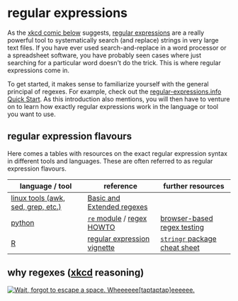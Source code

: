 # regular expressions

As the [xkcd comic below](#why-regexes-xkcd-reasoning) suggests, [regular expressions](https://en.wikipedia.org/wiki/Regular_expression) are a really powerful tool to systematically search (and replace) strings in very large text files.
If you have ever used search-and-replace in a word processor or a spreadsheet software, you have probably seen cases where just searching for a particular word doesn't do the trick.
This is where regular expressions come in.

To get started, it makes sense to familiarize yourself with the general principal of regexes.
For example, check out the [regular-expressions.info Quick Start](https://www.regular-expressions.info/quickstart.html).
As this introduction also mentions, you will then have to venture on to learn how exactly regular expressions work in the language or tool you want to use.

## regular expression flavours

Here comes a tables with resources on the exact regular expression syntax in different tools and languages.
These are often referred to as regular expression flavours.

| language / tool                    | reference      | further resources    |
| ---                                | ---            | ---                  |
| [linux tools (awk, sed, grep, etc.)](../command_line/linux_tools.md) | [Basic and Extended regexes](https://www.grymoire.com/Unix/Regular.html) |   |
| [python](../languages/python.md)   | [`re` module](https://docs.python.org/3/library/re.html) / [regex HOWTO](https://docs.python.org/3/howto/regex.html#regex-howto) | [browser-based regex testing](https://pythex.org/) |
| [R](../languages/r.md)             | [regular expression vignette](https://stringr.tidyverse.org/articles/regular-expressions.html) | [`stringr` package cheat sheet](https://stringr.tidyverse.org/index.html#cheatsheet) |

## why regexes ([xkcd](https://xkcd.com) reasoning)

[![Wait, forgot to escape a space. Wheeeeee\[taptaptap\]eeeeee.](https://imgs.xkcd.com/comics/regular_expressions.png)](https://xkcd.com/208)
